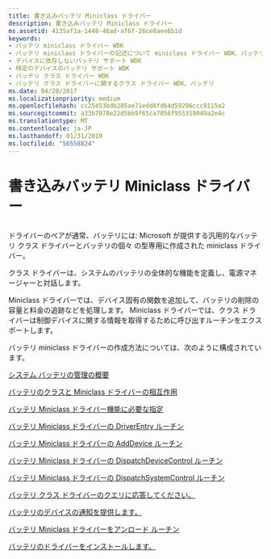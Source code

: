 ```yaml
---
title: 書き込みバッテリ Miniclass ドライバー
description: 書き込みバッテリ Miniclass ドライバー
ms.assetid: 4135af1a-1448-46ad-af6f-26ce8aee6b1d
keywords:
- バッテリ miniclass ドライバー WDK
- バッテリ miniclass ドライバーの記述について miniclass ドライバー WDK、バッテリ
- デバイスに依存しないバッテリ サポート WDK
- 特定のデバイスのバッテリ サポート WDK
- バッテリ クラス ドライバー WDK
- バッテリ クラス ドライバーに関するクラス ドライバー WDK、バッテリ
ms.date: 04/20/2017
ms.localizationpriority: medium
ms.openlocfilehash: cc25453bdb285ae71edd8fd64d59296ccc9115a2
ms.sourcegitcommit: a33b7978e22d5bb9f65ca7056f955319049a2e4c
ms.translationtype: MT
ms.contentlocale: ja-JP
ms.lasthandoff: 01/31/2019
ms.locfileid: "56558824"
---
```

# <a name="writing-battery-miniclass-drivers"></a>書き込みバッテリ Miniclass ドライバー


## <span id="ddk_writing_battery_miniclass_drivers_dg"></span><span id="DDK_WRITING_BATTERY_MINICLASS_DRIVERS_DG"></span>


ドライバーのペアが通常、バッテリには: Microsoft が提供する汎用的なバッテリ クラス ドライバーとバッテリの個々 の型専用に作成された miniclass ドライバー。

クラス ドライバーは、システムのバッテリの全体的な機能を定義し、電源マネージャーと対話します。

Miniclass ドライバーでは、デバイス固有の関数を追加して、バッテリの削除の容量と料金の追跡などを処理します。 Miniclass ドライバーでは、クラス ドライバーは制御デバイスに関する情報を取得するために呼び出すルーチンをエクスポートします。

バッテリ miniclass ドライバーの作成方法については、次のように構成されています。

[システム バッテリの管理の概要](overview-of-system-battery-management.md)

[バッテリのクラスと Miniclass ドライバーの相互作用](interaction-of-battery-class-and-miniclass-drivers.md)

[バッテリ Miniclass ドライバー機能に必要な指定](supplying-required-battery-miniclass-driver-functionality.md)

[バッテリ Miniclass ドライバーの DriverEntry ルーチン](driverentry-routine-of-a-battery-miniclass-driver.md)

[バッテリ Miniclass ドライバーの AddDevice ルーチン](adddevice-routine-of-a-battery-miniclass-driver.md)

[バッテリ Miniclass ドライバーの DispatchDeviceControl ルーチン](dispatchdevicecontrol-routine-of-a-battery-miniclass-driver.md)

[バッテリ Miniclass ドライバーの DispatchSystemControl ルーチン](dispatchsystemcontrol-routine-of-a-battery-miniclass-driver.md)

[バッテリ クラス ドライバーのクエリに応答してください。](responding-to-battery-class-driver-queries.md)

[バッテリのデバイスの通知を提供します。](supplying-battery-device-notification.md)

[バッテリ Miniclass ドライバーをアンロード ルーチン](unload-routine-of-a-battery-miniclass-driver.md)

[バッテリのドライバーをインストールします。](installing-a-battery-driver.md)

 

 




